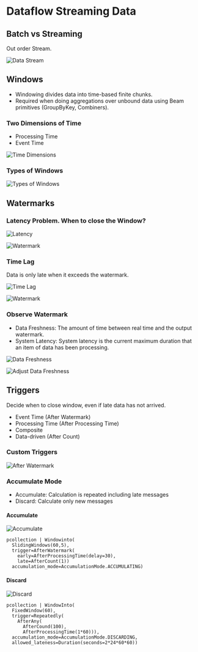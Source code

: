 # Dataflow Streaming Data

## Batch vs Streaming

Out order Stream.

![Data Stream](../../img/gcp_dataflow_68.jpg)

## Windows

* Windowing divides data into time-based finite chunks.
* Required when doing aggregations over unbound data using Beam primitives (GroupByKey, Combiners).
<a/>

### Two Dimensions of Time

* Processing Time
* Event Time
<a/>

![Time Dimensions](../../img/gcp_dataflow_69.jpg)

### Types of Windows

![Types of Windows](../../img/gcp_dataflow_70.jpg)

## Watermarks

### Latency Problem. When to close the Window?

![Latency](../../img/gcp_dataflow_71.jpg)  

![Watermark](../../img/gcp_dataflow_72.jpg)  

### Time Lag

Data is only late when it exceeds the watermark.  

![Time Lag](../../img/gcp_dataflow_73.jpg)  

![Watermark](../../img/gcp_dataflow_74.jpg)  

### Observe Watermark

* Data Freshness: The amount of time between real time and the output watermark.
* System Latency: System latency is the current maximum duration that an item of data has been processing.

![Data Freshness](../../img/gcp_dataflow_75.jpg)  

![Adjust Data Freshness](../../img/gcp_dataflow_76.jpg)  

## Triggers

Decide when to close window, even if late data has not arrived.

* Event Time (After Watermark)
* Processing Time (After Processing Time)
* Composite
* Data-driven (After Count)
<a/>

### Custom Triggers

![After Watermark](../../img/gcp_dataflow_77.jpg)

### Accumulate Mode

* Accumulate: Calculation is repeated including late messages
* Discard: Calculate only new messages
<a/>

#### Accumulate

![Accumulate](../../img/gcp_dataflow_78.jpg)

    pcollection | Windowinto(
      SlidingWindows(60,5),
      trigger=AfterWatermark(
        early=AfterProcessingTime(delay=30),
        late=AfterCount(1))
      accumulation_mode=AccumulationMode.ACCUMULATING)

#### Discard

![Discard](../../img/gcp_dataflow_79.jpg)

    pcollection | WindowInto(
      FixedWindow(60),
      trigger=Repeatedly(
        AfterAny(
          AfterCound(100),
          AfterProcessingTime(1*60))),
      accumulation_mode=AccumulationMode.DISCARDING,
      allowed_lateness=Duration(seconds=2*24*60*60))
